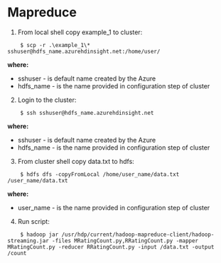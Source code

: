 # Mapreduce

1. From local shell copy example_1 to cluster:
```console
    $ scp -r .\example_1\* sshuser@hdfs_name.azurehdinsight.net:/home/user/
```
**where:**<br/>
* sshuser - is default name created by the Azure<br/>
* hdfs_name - is the name provided in configuration step of cluster

2. Login to the cluster:
```console
    $ ssh sshuser@hdfs_name.azurehdinsight.net
```
**where:**<br/>
* sshuser - is default name created by the Azure<br/>
* hdfs_name - is the name provided in configuration step of cluster<br/>

3. From cluster shell copy data.txt to hdfs:
```console
    $ hdfs dfs -copyFromLocal /home/user_name/data.txt /user_name/data.txt
```
**where:**<br/>
* user_name - is the name provided in configuration step of cluster

4. Run script:
```console
    $ hadoop jar /usr/hdp/current/hadoop-mapreduce-client/hadoop-streaming.jar -files MRatingCount.py,RRatingCount.py -mapper MRatingCount.py -reducer RRatingCount.py -input /data.txt -output /count
```
